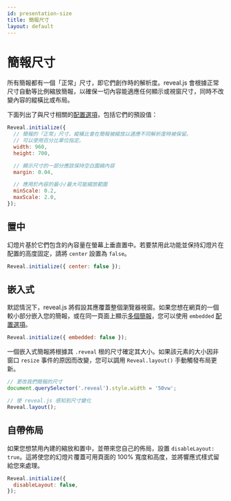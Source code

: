 ```yaml
---
id: presentation-size
title: 簡報尺寸
layout: default
---
```


# 簡報尺寸

所有簡報都有一個「正常」尺寸，即它們創作時的解析度。reveal.js 會根據正常尺寸自動等比例縮放簡報，以確保一切內容能適應任何顯示或視窗尺寸，同時不改變內容的縱橫比或布局。

下面列出了與尺寸相關的[配置選項](/zh-hant/config/)，包括它們的預設值：

```javascript
Reveal.initialize({
  // 簡報的「正常」尺寸，縱橫比會在簡報被縮放以適應不同解析度時被保留。
  // 可以使用百分比單位指定。
  width: 960,
  height: 700,

  // 顯示尺寸的一部分應該保持空白圍繞內容
  margin: 0.04,

  // 應用於內容的最小/最大可能縮放範圍
  minScale: 0.2,
  maxScale: 2.0,
});
```

## 置中

幻燈片基於它們包含的內容量在螢幕上垂直置中。若要禁用此功能並保持幻燈片在配置的高度固定，請將 `center` 設置為 `false`。

```js
Reveal.initialize({ center: false });
```

## 嵌入式

默認情況下，reveal.js 將假設其應覆蓋整個瀏覽器視窗。如果您想在網頁的一個較小部分嵌入您的簡報，或在同一頁面上顯示[多個簡報](/zh-hant/initialization/#multiple-presentations)，您可以使用 `embedded` [配置選項](/zh-hant/config/)。

```js
Reveal.initialize({ embedded: false });
```

一個嵌入式簡報將根據其 `.reveal` 根的尺寸確定其大小。如果該元素的大小因非窗口 `resize` 事件的原因而改變，您可以調用 `Reveal.layout()` 手動觸發布局更新。

```js
// 更改我們簡報的尺寸
document.querySelector('.reveal').style.width = '50vw';

// 使 reveal.js 感知到尺寸變化
Reveal.layout();
```

## 自帶佈局

如果您想禁用內建的縮放和置中，並帶來您自己的佈局，設置 `disableLayout: true`。這將使您的幻燈片覆蓋可用頁面的 100% 寬度和高度，並將響應式樣式留給您來處理。

```javascript
Reveal.initialize({
  disableLayout: false,
});
```
